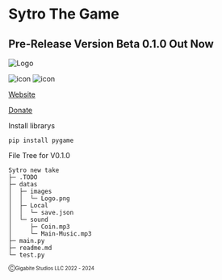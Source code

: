 # Sytro The Game


## Pre-Release Version Beta 0.1.0 Out Now
![Logo](https://user-images.githubusercontent.com/89956790/149055893-d8024996-0196-49c8-9eaf-708248168b86.png)

![icon](https://img.shields.io/badge/Version-Beta%20V0.1.0-brightgreen) ![icon](https://img.shields.io/badge/Build-Up%20To%20Date-succes)




[Website](https://www.thezone.repl.co)
          
[Donate](https://www.paypal.com/donate/?hosted_button_id=BSZ4GPYGCKC28)

Install librarys

```
pip install pygame
```

File Tree for V0.1.0

 
```
Sytro new take
├─ .TODO
├─ datas
│  ├─ images
│  │  └─ Logo.png
│  ├─ Local
│  │  └─ save.json
│  └─ sound
│     ├─ Coin.mp3
│     └─ Main-Music.mp3
├─ main.py
├─ readme.md
└─ test.py

```


<sub><sub>ⒸGigabite Studios LLC 2022 - 2024 <sub><sub>

